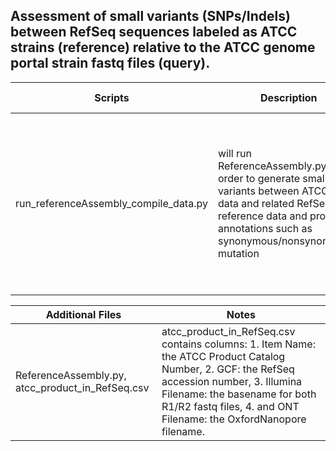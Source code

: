 ## Assessment of small variants (SNPs/Indels) between RefSeq sequences labeled as ATCC strains (reference) relative to the ATCC genome portal strain fastq files (query). 

Scripts | Description | Software Dependencies
--------|-------------|----------------------
run_referenceAssembly_compile_data.py | will run ReferenceAssembly.py in order to generate small variants between ATCC read data and related RefSeq reference data and provide annotations such as synonymous/nonsynonymous mutation | `python version 3.6.8`, `Qualimap v.2.2.1`, `BWA version 0.7.17`, `samtools version 1.9`, `GATK version 4.0.8.1`, `Java`, `VEP version 95.1`, `tabix version 1.10.2`, `bcftools version 1.9`

Additional Files | Notes
-----------------|------
| ReferenceAssembly.py, atcc_product_in_RefSeq.csv | atcc_product_in_RefSeq.csv contains columns: 1. Item Name: the ATCC Product Catalog Number, 2. GCF: the RefSeq accession number, 3. Illumina Filename: the basename for both R1/R2 fastq files, 4. and ONT Filename: the OxfordNanopore filename.
